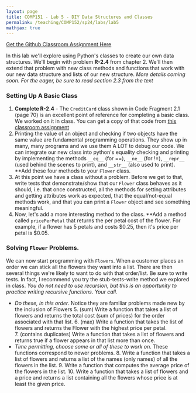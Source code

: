 ```yaml
---
layout: page
title: COMP151 - Lab 5 - DIY Data Structures and Classes
permalink: /teaching/COMP152/sp24/labs/lab5
mathjax: true
---
```


[Get the Github Classroom Assignment Here](https://classroom.github.com/a/cgI5GQuZ)

In this lab we'll explore using Python's classes to create our own data structures. We'll begin with problem **R-2.4** from chapter 2. We'll then extend that problem with new class methods and functions that work with our new data structure and lists of our new structure.  *More details coming soon. For the eager, be sure to read section 2.3 from the text*

### Setting Up A Basic Class

1.  **Complete R-2.4** -  The `CreditCard` class shown in Code Fragment 2.1 (page 70) is an excellent point of reference for completing a basic class.  We worked on it in class. You can get a copy of that code from [this classroom assignment](https://classroom.github.com/a/5zomZike)
2. Printing the value of an object and checking if two objects have the same value are fundamental programming operations. They show up in many, many programs and we use them A LOT to debug our code.  We can integrate our new class into python's equality checking and printing by implementing the methods `__eq__` (for ==), `__ne__` (for !=), `__repr__` (used behind the scenes to print), and `__str__` (also used to print). **Add these four methods to your `Flower` class. 
3. At this point we have a class without a problem. Before we get to that, write tests that demonstrate/show that our `Flower` class behaves as it should, i.e. that once constructed, all the methods for setting attributes and getting attributes work as expected, that the equal/not-equal methods work, and that you can print a `Flower` object and see something meaningful. 
4. Now, let's add a more interesting method to the class. **Add a method called `pricePerPetal` that returns the per petal cost of the flower. For example, if a flower has 5 petals and costs $0.25, then it's price per petal is $0.05.  

### Solving `Flower` Problems. 

We can now start programming with `Flowers`.  When a customer places an order we can stick all the flowers they want into a list.  There are then several things we're likely to want to do with that order/list.  Be sure to write tests. In fact, I recommend you try the stub-tests-write method we explored in class. *You do not need to use recursion, but this is an opportunity to practice writing recursive functions.  Your call.*

* *Do these, in this order*. Notice they are familiar problems made new by the inclusion of Flowers 
    5. (sum) Write a function that takes a list of flowers and returns the total cost (sum of prices) for the order associated with that list. 
    6. (max) Write a function that takes the list of flowers and returns the Flower with the highest price per petal.  
    7. (contains duplicates) Write a function that takes a list of flowers and returns true if a flower appears in that list more than once. 
* *Time permitting, choose some or all of these to work on*. These functions correspond to newer problems. 
    8. Write a function that takes a list of flowers and returns a list of the names (only names) of all the flowers in the list. 
    9. Write a function that computes the average price of the flowers in the list. 
    10. Write a function that takes a list of flowers and a price and returns a list containing all the flowers whose price is at least the given price. 